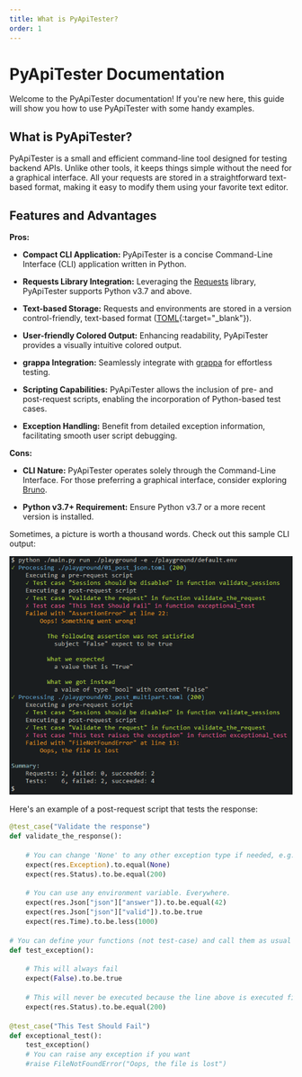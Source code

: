 ```yaml
---
title: What is PyApiTester?
order: 1
---
```

# PyApiTester Documentation

Welcome to the PyApiTester documentation! If you're new here, this guide will show you how to use PyApiTester with some handy examples.

## What is PyApiTester?

PyApiTester is a small and efficient command-line tool designed for testing backend APIs. Unlike other tools, it keeps things simple without the need for a graphical interface. All your requests are stored in a straightforward text-based format, making it easy to modify them using your favorite text editor.

## Features and Advantages

**Pros:**

- **Compact CLI Application:** PyApiTester is a concise Command-Line Interface (CLI) application written in Python.
  
- **Requests Library Integration:** Leveraging the [Requests](https://github.com/psf/requests) library, PyApiTester supports Python v3.7 and above.
  
- **Text-based Storage:** Requests and environments are stored in a version control-friendly, text-based format ([TOML](https://toml.io/){:target="_blank"}).
  
- **User-friendly Colored Output:** Enhancing readability, PyApiTester provides a visually intuitive colored output.
  
- **grappa Integration:** Seamlessly integrate with [grappa](https://github.com/grappa-py/grappa) for effortless testing.

- **Scripting Capabilities:** PyApiTester allows the inclusion of pre- and post-request scripts, enabling the incorporation of Python-based test cases.

- **Exception Handling:** Benefit from detailed exception information, facilitating smooth user script debugging.

**Cons:**

- **CLI Nature:** PyApiTester operates solely through the Command-Line Interface. For those preferring a graphical interface, consider exploring [Bruno](https://www.usebruno.com/).

- **Python v3.7+ Requirement:** Ensure Python v3.7 or a more recent version is installed.


Sometimes, a picture is worth a thousand words. Check out this sample CLI output:

![Sample CLI output](cli_output.png)

Here's an example of a post-request script that tests the response:

```python
@test_case("Validate the response")
def validate_the_response():

    # You can change 'None' to any other exception type if needed, e.g., 'ConnectTimeout' or 'TooManyRedirects'
    expect(res.Exception).to.equal(None)
    expect(res.Status).to.be.equal(200)

    # You can use any environment variable. Everywhere.
    expect(res.Json["json"]["answer"]).to.be.equal(42)
    expect(res.Json["json"]["valid"]).to.be.true
    expect(res.Time).to.be.less(1000)

# You can define your functions (not test-case) and call them as usual
def test_exception():

    # This will always fail
    expect(False).to.be.true

    # This will never be executed because the line above is executed first
    expect(res.Status).to.be.equal(200)

@test_case("This Test Should Fail")
def exceptional_test():
    test_exception()
    # You can raise any exception if you want
    #raise FileNotFoundError("Oops, the file is lost")
```
